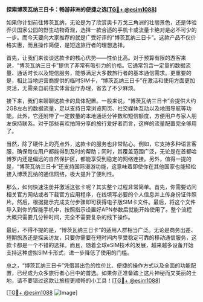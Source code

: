 **探索博茨瓦纳三日卡：畅游非洲的便捷之选[[TG💪+ @esim1088](https://t.me/s/esim1088)]**

如果你计划前往博茨瓦纳，无论是为了欣赏奥卡万戈三角洲的壮丽景色，还是体验乔贝国家公园的野生动物奇观，选择一款合适的手机卡或流量卡绝对是必不可少的一步。而今天要向大家推荐的就是广受好评的“博茨瓦纳三日卡”。这款产品不仅价格实惠，而且操作简便，是短途旅行者的理想选择。

首先，让我们来谈谈这款卡的核心优势——性价比高。对于预算有限的游客来说，“博茨瓦纳三日卡”提供了非常有吸引力的价格。它通常包含一定量的数据流量、通话时长以及短信服务，能够满足大多数旅行者的基本通信需求。更重要的是，相比当地运营商提供的临时SIM卡，“博茨瓦纳三日卡”在激活和使用方面更加灵活，无需亲自前往实体营业厅办理，省去了不少麻烦。

接下来，我们来聊聊这款卡的具体配置。一般来说，“博茨瓦纳三日卡”会提供大约2GB左右的数据流量，足以支持日常浏览网页、社交媒体互动以及地图导航等功能。此外，它还附带了一定数量的本地通话分钟数和短信额度，方便用户与家人朋友保持联系。对于那些喜欢拍照分享的旅行爱好者而言，这样的流量配置完全够用了。

当然，除了硬件上的亮点外，这款卡的服务也非常贴心。例如，它支持多种语言客服，确保每位用户都能得到及时的帮助；同时，其覆盖范围广泛，无论是在首都哈博罗内还是偏远的自然保护区，都能享受到稳定的网络连接。另外，值得一提的是，“博茨瓦纳三日卡”还支持国际漫游功能，这意味着即使你在其他国家也能轻松接入博茨瓦纳的通信网络，极大提升了便利性。

那么，如何快速注册并激活这张卡呢？其实整个过程非常简单。首先，你需要访问相关官方网站或者下载官方应用程序，在线填写必要的个人信息并上传身份证件照片。然后，根据提示完成支付步骤即可获得电子版SIM卡文件。最后，将这个文件导入到你的智能手机中，按照指示设置好APN参数后就能开始使用了。整个流程大概只需要几分钟时间，完全不需要复杂的线下操作。

最后，不得不提的是，“博茨瓦纳三日卡”的适用人群相当广泛。无论是商务出差、短期旅游还是探亲访友，只要你需要在短时间内享受稳定可靠的移动通信服务，这款卡都是一个不错的选择。而且，随着全球eSIM技术的发展，越来越多设备开始支持这种虚拟SIM卡形式，进一步降低了使用的门槛。

总之，“博茨瓦纳三日卡”凭借其出色的性价比、便捷的操作方式以及全面的功能配置，已经成为众多旅行者心目中的首选。如果你正准备踏上这片神秘而又美丽的土地，请不要错过这款让旅程更顺畅的小工具！[[TG💪+ @esim1088](https://t.me/s/esim1088)]

[[TG💪+ @esim1088](https://t.me/s/esim1088) ![Image](https://i.postimg.cc/4NQfJmqS/Snipaste-2025-05-13-00-14-12.png)]